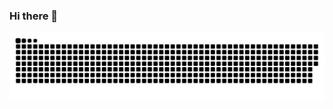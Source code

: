 ### Hi there 👋

<!--
**GodDragonStr/GodDragonStr** is a ✨ _special_ ✨ repository because its `README.md` (this file) appears on your GitHub profile.

Here are some ideas to get you started:

- 🔭 I’m currently working on ...
- 🌱 I’m currently learning ...
- 👯 I’m looking to collaborate on ...
- 🤔 I’m looking for help with ...
- 💬 Ask me about ...
- 📫 How to reach me: ...
- 😄 Pronouns: ...
- ⚡ Fun fact: ...
-->

<picture>
  <source media="(prefers-color-scheme: dark)" srcset="https://raw.githubusercontent.com/GodDragonStr/GodDragonStr/output/github-contribution-grid-snake-dark.svg">
  <source media="(prefers-color-scheme: light)" srcset="https://raw.githubusercontent.com/GodDragonStr/GodDragonStr/output/github-contribution-grid-snake.svg">
  <img alt="github contribution grid snake animation" src="https://raw.githubusercontent.com/GodDragonStr/GodDragonStr/output/github-contribution-grid-snake.svg">
</picture>

